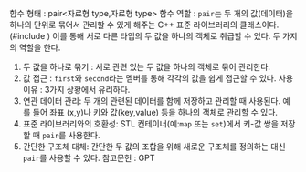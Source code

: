 함수 형태 : pair<자료형 type,자료형 type>
함수 역할 : `pair`는 두 개의 값(데이터)을 하나의 단위로 묶어서 관리할 수 있게 해주는 C++ 표준 라이브러리의 클래스이다.(#include <utility>) 이를 통해 서로 다른 타입의 두 값을 하나의 객체로 취급할 수 있다. 두 가지의 역할을 한다.
1. 두 값을 하나로 묶기 : 서로 관련 있는 두 값을 하나의 객체로 묶어 관리한다.
2. 값 접근 : `first`와 `second`라는 멤버를 통해 각각의 값을 쉽게 접근할 수 있다.
사용 이유 : 3가지 상황에서 유리하다.
1. 연관 데이터 관리: 두 개의 관련된 데이터를 함께 저장하고 관리할 때 사용된다. 예를 들어 좌표 (x,y)나 키와 값(key,value) 등을 하나의 객체로 관리할 수 있다.
2. 표준 라이브러리와의 호환성: STL 컨테이너(예:`map` 또는 `set`)에서 키-값 쌍을 저장할 때 `pair`를 사용한다.
3. 간단한 구조체 대체: 간단한 두 값의 조합을 위해 새로운 구조체를 정의하는 대신 `pair`를 사용할 수 있다.
참고문헌 : GPT